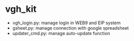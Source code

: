 # vgh_kit
- vgh_login.py: manage login in WEB9 and EIP system
- gsheet.py: manage connection with google spreadsheet
- updater_cmd.py: manage auto-update function
